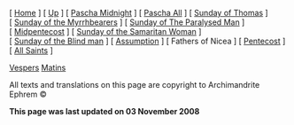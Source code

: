\[ [Home](index.md) \] \[ [Up](pentecos.md) \] \[ [Pascha Midnight](PaschaN.md) \] \[ [Pascha All](pascha.md) \] \[ [Sunday of Thomas](ThomasSun.md) \] \[ [Sunday of the Myrrhbearers](myrrh-sun.md) \] \[ [Sunday of The Paralysed Man](ParalSun.md) \] \[ [Midpentecost](midpent.md) \] \[ [Sunday of the Samaritan Woman](SamarSun.md) \] \[ [Sunday of the Blind man](blindsunday.md) \] \[ [Assumption](assumpti.md) \] \[ Fathers of Nicea \] \[ [Pentecost](PentAll.md) \] \[ [All Saints](allsaints.md) \]

[Vespers](FathVes.md)
[Matins](FathMat.md)

All texts and translations on this page are copyright to
Archimandrite Ephrem ©

**This page was last updated on 03 November 2008**
